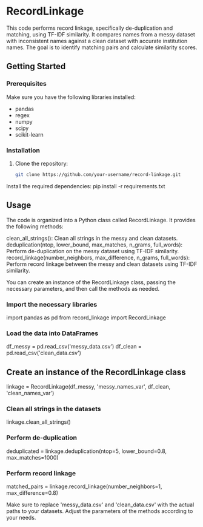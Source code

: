 # RecordLinkage

This code performs record linkage, specifically de-duplication and matching, using TF-IDF similarity. It compares names from a messy dataset with inconsistent names against a clean dataset with accurate institution names. The goal is to identify matching pairs and calculate similarity scores.

## Getting Started

### Prerequisites

Make sure you have the following libraries installed:

- pandas
- regex
- numpy
- scipy
- scikit-learn

### Installation

1. Clone the repository:

   ```bash
   git clone https://github.com/your-username/record-linkage.git

Install the required dependencies:
pip install -r requirements.txt

## Usage

The code is organized into a Python class called RecordLinkage. It provides the following methods:

clean_all_strings(): Clean all strings in the messy and clean datasets.
deduplication(ntop, lower_bound, max_matches, n_grams, full_words): Perform de-duplication on the messy dataset using TF-IDF similarity.
record_linkage(number_neighbors, max_difference, n_grams, full_words): Perform record linkage between the messy and clean datasets using TF-IDF similarity.

You can create an instance of the RecordLinkage class, passing the necessary parameters, and then call the methods as needed.

### Import the necessary libraries
import pandas as pd
from record_linkage import RecordLinkage

### Load the data into DataFrames
df_messy = pd.read_csv('messy_data.csv')
df_clean = pd.read_csv('clean_data.csv')

## Create an instance of the RecordLinkage class
linkage = RecordLinkage(df_messy, 'messy_names_var', df_clean, 'clean_names_var')

### Clean all strings in the datasets
linkage.clean_all_strings()

### Perform de-duplication
deduplicated = linkage.deduplication(ntop=5, lower_bound=0.8, max_matches=1000)

### Perform record linkage
matched_pairs = linkage.record_linkage(number_neighbors=1, max_difference=0.8)

Make sure to replace 'messy_data.csv' and 'clean_data.csv' with the actual paths to your datasets. Adjust the parameters of the methods according to your needs.
